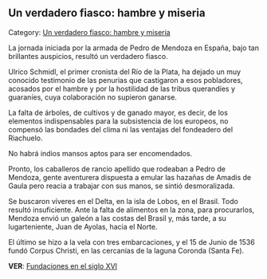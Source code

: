 ## Un verdadero fiasco: hambre y miseria

Category: [Un verdadero fiasco: hambre y miseria](http://descubrircorrientes.com.ar/2012/index.php/3157-historia-desde-el-origen-hasta-1814/tierra-argentina-1492-1588/la-ocupacion-de-la-tierra/corriente-del-atlantico-ocupacion-del-rio-de-la-plata/primera-fundacion-de-buenos-aires/un-verdadero-fiasco-hambre-y-miseria)

La jornada iniciada por la armada de Pedro de Mendoza en España, bajo tan brillantes auspicios, resultó un verdadero fiasco.

Ulrico Schmidl, el primer cronista del Río de la Plata, ha dejado un muy conocido testimonio de las penurias que castigaron a esos pobladores, acosados por el hambre y por la hostilidad de las tribus querandíes y guaraníes, cuya colaboración no supieron ganarse.

La falta de árboles, de cultivos y de ganado mayor, es decir, de los elementos indispensables para la subsistencia de los europeos, no compensó las bondades del clima ni las ventajas del fondeadero del Riachuelo.

No habrá indios mansos aptos para ser encomendados.

Pronto, los caballeros de rancio apellido que rodeaban a Pedro de Mendoza, gente aventurera dispuesta a emular las hazañas de Amadis de Gaula pero reacia a trabajar con sus manos, se sintió desmoralizada.

Se buscaron víveres en el Delta, en la isla de Lobos, en el Brasil. Todo resultó insuficiente. Ante la falta de alimentos en la zona, para procurarlos, Mendoza envió un galeón a las costas del Brasil y, más tarde, a su lugarteniente, Juan de Ayolas, hacia el Norte.

El último se hizo a la vela con tres embarcaciones, y el 15 de Junio de 1536 fundó Corpus Christi, en las cercanías de la laguna Coronda (Santa Fe).

**VER**: [Fundaciones en el siglo XVI](http://descubrircorrientes.com.ar/2012/index.php/3157-historia-desde-el-origen-hasta-1814/tierra-argentina-1492-1588/la-ocupacion-de-la-tierra/corriente-del-atlantico-ocupacion-del-rio-de-la-plata/primera-fundacion-de-buenos-aires/index.php?option=com_content&view=article&id=189:fundaciones-en-el-siglo-xvi&catid=542:fundaciones-en-el-siglo-xvi&Itemid=510)